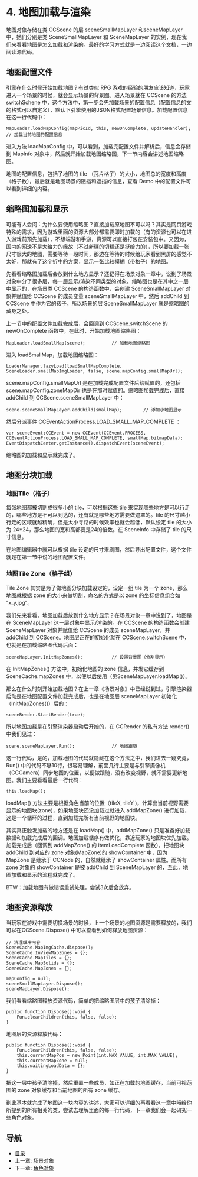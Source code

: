# 4. 地图加载与渲染

地图对象存储在类 CCScene 的层 sceneSmallMapLayer 和sceneMapLayer 中，她们分别是类 SceneSmallMapLayer 和 SceneMapLayer 的实例，现在我们来看看地图是怎么加载和渲染的。最好的学习方式就是一边阅读这个文档，一边阅读源代码。

## 地图配置文件

引擎在什么时候开始加载地图？有过类似 RPG 游戏的经验的朋友应该知道，玩家进入一个场景的时候，就会显示场景的背景图。进入场景就在 CCScene 的方法 switchSchene 中，这个方法中，第一步会先加载场景的配置信息（配置信息的文的格式可以自定义），默认下引擎使用的JSON格式配置场景信息。加载配置信息在这一行代码中：

	MapLoader.loadMapConfig(mapPicId, this, newOnComplete, updateHandler);	// 加载当前地图的配置信息

进入方法 loadMapConfig 中，可以看到，加载完配置文件并解析后，信息会存储到 MapInfo 对象中，然后就开始加载地图缩略图，下一节内容会讲述地图缩略图。

地图的配置信息，包括了地图的 tile （瓦片格子）的大小，地图总的宽度和高度（格子数），最后就是地图场景的阻挡和遮挡的信息，查看 Demo 中的配置文件可以看到详细的内容。

## 缩略图加载和显示

可能有人会问：为什么要使用缩略图？直接加载原地图不可以吗？其实是网页游戏特殊的需求，因为游戏里面的资源大部分都需要即时加载的（有的资源也可以在进入游戏前预先加载），不想端游和手游，资源可以直接打包在安装包中。又因为，国内的网速不是太给力的缘故（不过新疆的切糕还是挺给力的），所以要加载一张尺寸很大的地图，需要等待一段时间，那边在等待的时候给玩家看到黑屏的感觉不太好，那就有了这个折中的方案，显示一张比较模糊（带格子）的地图。

先看看缩略图加载后会放到什么地方显示？还记得在场景对象一章中，说到了场景对象中分了很多层，每一层显示/渲染不同类型的对象。缩略图也是在其中之一层中显示的，在场景类 CCScene 的构造函数中，会创建 SceneSmallMapLayer 对象并赋值给 CCScene 的成员变量 sceneSmallMapLayer 中，然后 addChild 到 CCScene 中作为它的孩子，所以场景的层 SceneSmallMapLayer 就是缩略图的藏身之处。

上一节中的配置文件加载完成后，会回调到 CCScene.switchScene 的 newOnComplete 函数中，在此时，开始加载地图缩略图：

	MapLoader.loadSmallMap(scene);			// 加载地图缩略图

进入 loadSmallMap，加载地图缩略图：

	LoaderManager.lazyLoad(loadSmallMapComplete, SceneLoader.smallMapImgLoader, false, scene.mapConfig.smallMapUrl);

scene.mapConfig.smallMapUrl 是在加载完成配置文件后给赋值的，还包括scene.mapConfig.zoneMapDir 也是在那时赋值的。缩略图加载完成后，直接 addChild 到 CCScene.sceneSmallMapLayer 中：

	scene.sceneSmallMapLayer.addChild(smallMap);		// 添加小地图显示

然后分派事件 CCEventActionProcess.LOAD_SMALL_MAP_COMPLETE ：

	var sceneEvent:CCEvent = new CCEvent(CCEvent.PROCESS, CCEventActionProcess.LOAD_SMALL_MAP_COMPLETE, smallMap.bitmapData);
	EventDispatchCenter.getInstance().dispatchEvent(sceneEvent);

缩略图的加载和显示就完成了。

## 地图分块加载

### 地图Tile（格子）

每张地图都被切割成很多小的 tile，可以根据这些 tile 来实现哪些地方是可以行走的，哪些地方是不可以到达的，还有就是哪些地方需要做遮罩的。tile 的尺寸越小行走的区域就越精确，但是太小寻路的时候效率也就会越低，默认设定 tile 的大小为 24*24，那么地图的宽和高都要是24的倍数。在 SceneInfo 中存储了 tile 的尺寸信息。

在地图编辑器中就可以根据 tile 设定的尺寸来刷图，然后导出配置文件，这个文件就是在第一节中说的地图配置文件。

### 地图Tile Zone（格子组）

Tile Zone 其实是为了做地图分块加载设定的，设定一组 tile 为一个 zone，那么地图就根据 zone 的大小来做切割，命名的方式是以 zone 的坐标信息组合如 "x_y.jpg"。

我们先来看看，地图加载后放到什么地方显示？在场景对象一章中说到了，地图是在 SceneMapLayer 这一层对象中显示/渲染的。在 CCScene 的构造函数会创建 SceneMapLayer 对象并赋值给 CCScene 的成员 sceneMapLayer，并 addChild 到 CCScene。地图层正在的初始化就在 CCScene.switchScene 中，也就是在加载缩略图代码后面：

	sceneMapLayer.InitMapZones();			// 设置背景图（分割显示）

在 InitMapZones() 方法中，初始化地图的 zone 信息，并发它缓存到 SceneCache.mapZones 中，以便以后使用（见SceneMapLayer.loadMap()）。

那么在什么时刻开始加载地图？在上一章《场景对象》中已经说到过，引擎渲染器启动是在地图配置文件加载完成后，也是在地图层 sceneMapLayer 初始化（InitMapZones()）后的：

	sceneRender.StartRender(true);

所以地图加载是在引擎渲染器启动后开始的，在 CCRender 的私有方法 render() 中我们见过：

	scene.sceneMapLayer.Run();				// 地图跟随

这一行代码，是的，加载地图的代码就隐藏在这个方法之中，我们进去一窥究竟，Run() 中的代码不够10行，很容易理解，前面几行主要是与引擎摄像机（CCCamera）同步地图的位置，以便做跟随，没有改变视野，就不需要更新地图。我们主要看看最后一行代码：

	this.loadMap();

loadMap() 方法主要是根据角色当前的位置（tileX, tileY )，计算出当前视野需要显示的地图块(zone)，如果地图块还没加载过就进入 addMapZone() 进行加载，这是一个循环的过程，直到加载完所有当前视野的地图块。

其实真正触发加载的地方还是在 loadMap() 中，addMapZone() 只是准备好加载数据和加载完成后的回调。地图加载循序有做优化，靠近玩家的地图块优先加载。加载完成后（回调到 addMapZone() 的 itemLoadComplete 函数），把地图块 addChild 到对应的 zone 对象(MapZone)的 showContainer 中，因为 MapZone 是继承于 CCNode 的，自然就继承了 showContainer 属性。而所有 zone 对象的 showContainer 是被 addChild 到 SceneMapLayer 的，至此，地图加载和显示的流程就完成了。

BTW：加载地图有做错误重试处理，尝试3次后会放弃。

## 地图资源释放

当玩家在游戏中需要切换场景的时候，上一个场景的地图资源是需要释放的，我们可以在CCScene.Dispose() 中可以查看到如何释放地图资源：

	// 清理缓冲内容
	SceneCache.MapImgCache.dispose();
    SceneCache.InViewMapZones = {};
	SceneCache.MapTiles = {};
	SceneCache.MapSolids = {};
	SceneCache.MapZones = {};
	
	mapConfig = null;
	sceneSmallMapLayer.Dispose();
	sceneMapLayer.Dispose();

我们看看缩略图释放资源代码，简单的把缩略图层中的孩子清除掉：

	public function Dispose():void {
		Fun.clearChildren(this, false, false);
    }

地图层的资源释放代码：

	public function Dispose():void {
		Fun.clearChildren(this, false, false);
		this.currentMapPos = new Point(int.MAX_VALUE, int.MAX_VALUE);
		this.currentMapZone = null;
		this.waitingLoadData = {};
	}

把这一层中孩子清除掉，然后重置一些成员，如正在加载的地图缓存，当前可视范围的 zone 对象缓存和当前地图的所有 zone 缓存。

到此基本就完成了地图这一块内容的讲述，大家可以详细的再看看这一章中哦给你所提到的所有相关的类，尝试去理解里面的每一行代码，下一章我们会一起研究一些角色对象。

## 导航
* [目录](00.md)
* 上一章: [场景对象](03.md)
* 下一章: [角色对象](05.md)
